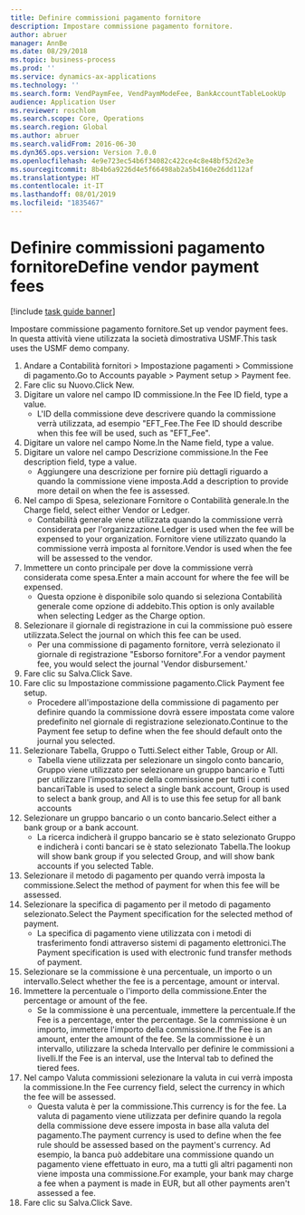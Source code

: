 ```yaml
---
title: Definire commissioni pagamento fornitore
description: Impostare commissione pagamento fornitore.
author: abruer
manager: AnnBe
ms.date: 08/29/2018
ms.topic: business-process
ms.prod: ''
ms.service: dynamics-ax-applications
ms.technology: ''
ms.search.form: VendPaymFee, VendPaymModeFee, BankAccountTableLookUp
audience: Application User
ms.reviewer: roschlom
ms.search.scope: Core, Operations
ms.search.region: Global
ms.author: abruer
ms.search.validFrom: 2016-06-30
ms.dyn365.ops.version: Version 7.0.0
ms.openlocfilehash: 4e9e723ec54b6f34082c422ce4c8e48bf52d2e3e
ms.sourcegitcommit: 8b4b6a9226d4e5f66498ab2a5b4160e26dd112af
ms.translationtype: HT
ms.contentlocale: it-IT
ms.lasthandoff: 08/01/2019
ms.locfileid: "1835467"
---
```

# <a name="define-vendor-payment-fees"></a><span data-ttu-id="2c98f-103">Definire commissioni pagamento fornitore</span><span class="sxs-lookup"><span data-stu-id="2c98f-103">Define vendor payment fees</span></span>

[!include [task guide banner](../../includes/task-guide-banner.md)]

<span data-ttu-id="2c98f-104">Impostare commissione pagamento fornitore.</span><span class="sxs-lookup"><span data-stu-id="2c98f-104">Set up vendor payment fees.</span></span> <span data-ttu-id="2c98f-105">In questa attività viene utilizzata la società dimostrativa USMF.</span><span class="sxs-lookup"><span data-stu-id="2c98f-105">This task uses the USMF demo company.</span></span>

1. <span data-ttu-id="2c98f-106">Andare a Contabilità fornitori > Impostazione pagamenti > Commissione di pagamento.</span><span class="sxs-lookup"><span data-stu-id="2c98f-106">Go to Accounts payable > Payment setup > Payment fee.</span></span>
2. <span data-ttu-id="2c98f-107">Fare clic su Nuovo.</span><span class="sxs-lookup"><span data-stu-id="2c98f-107">Click New.</span></span>
3. <span data-ttu-id="2c98f-108">Digitare un valore nel campo ID commissione.</span><span class="sxs-lookup"><span data-stu-id="2c98f-108">In the Fee ID field, type a value.</span></span>
    * <span data-ttu-id="2c98f-109">L'ID della commissione deve descrivere quando la commissione verrà utilizzata, ad esempio "EFT_Fee.</span><span class="sxs-lookup"><span data-stu-id="2c98f-109">The Fee ID should describe when this fee will be used, such as "EFT_Fee".</span></span>  
4. <span data-ttu-id="2c98f-110">Digitare un valore nel campo Nome.</span><span class="sxs-lookup"><span data-stu-id="2c98f-110">In the Name field, type a value.</span></span>
5. <span data-ttu-id="2c98f-111">Digitare un valore nel campo Descrizione commissione.</span><span class="sxs-lookup"><span data-stu-id="2c98f-111">In the Fee description field, type a value.</span></span>
    * <span data-ttu-id="2c98f-112">Aggiungere una descrizione per fornire più dettagli riguardo a quando la commissione viene imposta.</span><span class="sxs-lookup"><span data-stu-id="2c98f-112">Add a description to provide more detail on when the fee is assessed.</span></span>  
6. <span data-ttu-id="2c98f-113">Nel campo di Spesa, selezionare Fornitore o Contabilità generale.</span><span class="sxs-lookup"><span data-stu-id="2c98f-113">In the Charge field, select either Vendor or Ledger.</span></span>
    * <span data-ttu-id="2c98f-114">Contabilità generale viene utilizzata quando la commissione verrà considerata per l'organizzazione.</span><span class="sxs-lookup"><span data-stu-id="2c98f-114">Ledger is used when the fee will be expensed to your organization.</span></span>  <span data-ttu-id="2c98f-115">Fornitore viene utilizzato quando la commissione verrà imposta al fornitore.</span><span class="sxs-lookup"><span data-stu-id="2c98f-115">Vendor is used when the fee will be assessed to the vendor.</span></span>  
7. <span data-ttu-id="2c98f-116">Immettere un conto principale per dove la commissione verrà considerata come spesa.</span><span class="sxs-lookup"><span data-stu-id="2c98f-116">Enter a main account for where the fee will be expensed.</span></span>
    * <span data-ttu-id="2c98f-117">Questa opzione è disponibile solo quando si seleziona Contabilità generale come opzione di addebito.</span><span class="sxs-lookup"><span data-stu-id="2c98f-117">This option is only available when selecting Ledger as the Charge option.</span></span>  
8. <span data-ttu-id="2c98f-118">Selezionare il giornale di registrazione in cui la commissione può essere utilizzata.</span><span class="sxs-lookup"><span data-stu-id="2c98f-118">Select the journal on which this fee can be used.</span></span> 
    * <span data-ttu-id="2c98f-119">Per una commissione di pagamento fornitore, verrà selezionato il giornale di registrazione "Esborso fornitore".</span><span class="sxs-lookup"><span data-stu-id="2c98f-119">For a vendor payment fee, you would select the journal 'Vendor disbursement.'</span></span>  
9. <span data-ttu-id="2c98f-120">Fare clic su Salva.</span><span class="sxs-lookup"><span data-stu-id="2c98f-120">Click Save.</span></span>
10. <span data-ttu-id="2c98f-121">Fare clic su Impostazione commissione pagamento.</span><span class="sxs-lookup"><span data-stu-id="2c98f-121">Click Payment fee setup.</span></span>
    * <span data-ttu-id="2c98f-122">Procedere all'impostazione della commissione di pagamento per definire quando la commissione dovrà essere impostata come valore predefinito nel giornale di registrazione selezionato.</span><span class="sxs-lookup"><span data-stu-id="2c98f-122">Continue to the Payment fee setup to define when the fee should default onto the journal you selected.</span></span>  
11. <span data-ttu-id="2c98f-123">Selezionare Tabella, Gruppo o Tutti.</span><span class="sxs-lookup"><span data-stu-id="2c98f-123">Select either Table, Group or All.</span></span>
    * <span data-ttu-id="2c98f-124">Tabella viene utilizzata per selezionare un singolo conto bancario, Gruppo viene utilizzato per selezionare un gruppo bancario e Tutti per utilizzare l'impostazione della commissione per tutti i conti bancari</span><span class="sxs-lookup"><span data-stu-id="2c98f-124">Table is used to select a single bank account, Group is used to select a bank group, and All is to use this fee setup for all bank accounts</span></span>  
12. <span data-ttu-id="2c98f-125">Selezionare un gruppo bancario o un conto bancario.</span><span class="sxs-lookup"><span data-stu-id="2c98f-125">Select either a bank group or a bank account.</span></span>
    * <span data-ttu-id="2c98f-126">La ricerca indicherà il gruppo bancario se è stato selezionato Gruppo e indicherà i conti bancari se è stato selezionato Tabella.</span><span class="sxs-lookup"><span data-stu-id="2c98f-126">The lookup will show bank group if you selected Group, and will show bank accounts if you selected Table.</span></span>  
13. <span data-ttu-id="2c98f-127">Selezionare il metodo di pagamento per quando verrà imposta la commissione.</span><span class="sxs-lookup"><span data-stu-id="2c98f-127">Select the method of payment for when this fee will be assessed.</span></span>
14. <span data-ttu-id="2c98f-128">Selezionare la specifica di pagamento per il metodo di pagamento selezionato.</span><span class="sxs-lookup"><span data-stu-id="2c98f-128">Select the Payment specification for the selected method of payment.</span></span>
    * <span data-ttu-id="2c98f-129">La specifica di pagamento viene utilizzata con i metodi di trasferimento fondi attraverso sistemi di pagamento elettronici.</span><span class="sxs-lookup"><span data-stu-id="2c98f-129">The Payment specification is used with electronic fund transfer methods of payment.</span></span>  
15. <span data-ttu-id="2c98f-130">Selezionare se la commissione è una percentuale, un importo o un intervallo.</span><span class="sxs-lookup"><span data-stu-id="2c98f-130">Select whether the fee is a percentage, amount or interval.</span></span>
16. <span data-ttu-id="2c98f-131">Immettere la percentuale o l'importo della commissione.</span><span class="sxs-lookup"><span data-stu-id="2c98f-131">Enter the percentage or amount of the fee.</span></span>
    * <span data-ttu-id="2c98f-132">Se la commissione è una percentuale, immettere la percentuale.</span><span class="sxs-lookup"><span data-stu-id="2c98f-132">If the Fee is a percentage, enter the percentage.</span></span> <span data-ttu-id="2c98f-133">Se la commissione è un importo, immettere l'importo della commissione.</span><span class="sxs-lookup"><span data-stu-id="2c98f-133">If the Fee is an amount, enter the amount of the fee.</span></span> <span data-ttu-id="2c98f-134">Se la commissione è un intervallo, utilizzare la scheda Intervallo per definire le commissioni a livelli.</span><span class="sxs-lookup"><span data-stu-id="2c98f-134">If the Fee is an interval, use the Interval tab to defined the tiered fees.</span></span>  
17. <span data-ttu-id="2c98f-135">Nel campo Valuta commissioni selezionare la valuta in cui verrà imposta la commissione.</span><span class="sxs-lookup"><span data-stu-id="2c98f-135">In the Fee currency field, select the currency in which the fee will be assessed.</span></span>
    * <span data-ttu-id="2c98f-136">Questa valuta è per la commissione.</span><span class="sxs-lookup"><span data-stu-id="2c98f-136">This currency is for the fee.</span></span> <span data-ttu-id="2c98f-137">La valuta di pagamento viene utilizzata per definire quando la regola della commissione deve essere imposta in base alla valuta del pagamento.</span><span class="sxs-lookup"><span data-stu-id="2c98f-137">The payment currency is used to define when the fee rule should be assessed based on the payment's currency.</span></span> <span data-ttu-id="2c98f-138">Ad esempio, la banca può addebitare una commissione quando un pagamento viene effettuato in euro, ma a tutti gli altri pagamenti non viene imposta una commissione.</span><span class="sxs-lookup"><span data-stu-id="2c98f-138">For example, your bank may charge a fee when a payment is made in EUR, but all other payments aren't assessed a fee.</span></span>  
18. <span data-ttu-id="2c98f-139">Fare clic su Salva.</span><span class="sxs-lookup"><span data-stu-id="2c98f-139">Click Save.</span></span>

